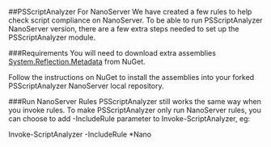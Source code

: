 ##PSScriptAnalyzer For NanoServer
We have created a few rules to help check script compliance on NanoServer. To be able to run PSScriptAnalyzer NanoServer version, there are a few extra steps needed to set up the PSScriptAnalyzer module.

###Requirements
You will need to download extra assemblies [System.Reflection.Metadata](https://www.nuget.org/packages/System.Reflection.Metadata/) from NuGet.

Follow the instructions on NuGet to install the assemblies into your forked PSScriptAnalyzer NanoServer local repository.

###Run NanoServer Rules
PSScriptAnalyzer still works the same way when you invoke rules. 
To make PSScriptAnalyzer only run NanoServer rules, you can choose to add -IncludeRule parameter to Invoke-ScriptAnalyzer, eg:

Invoke-ScriptAnalyzer -IncludeRule *Nano